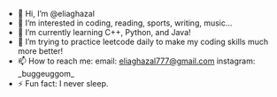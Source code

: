 - 👋 Hi, I’m @eliaghazal
- 👀 I’m interested in coding, reading, sports, writing, music...
- 🌱 I’m currently learning C++, Python, and Java!
- 💞️ I’m trying to practice leetcode daily to make my coding skills much more better!
- 📫 How to reach me: email: eliaghazal777@gmail.com instagram: \_buggeuggom\_
- ⚡ Fun fact: I never sleep.


